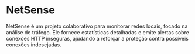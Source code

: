 # NetSense
NetSense é um projeto colaborativo para monitorar redes locais, focado na análise de tráfego. Ele fornece estatísticas detalhadas e emite alertas sobre conexões HTTP inseguras, ajudando a reforçar a proteção contra possíveis conexões indesejadas.

